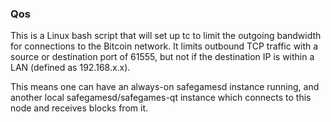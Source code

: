 ### Qos ###

This is a Linux bash script that will set up tc to limit the outgoing bandwidth for connections to the Bitcoin network. It limits outbound TCP traffic with a source or destination port of 61555, but not if the destination IP is within a LAN (defined as 192.168.x.x).

This means one can have an always-on safegamesd instance running, and another local safegamesd/safegames-qt instance which connects to this node and receives blocks from it.
